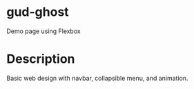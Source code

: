 # gud-ghost
Demo page using Flexbox 

# Description
Basic web design with navbar, collapsible menu, and animation.
